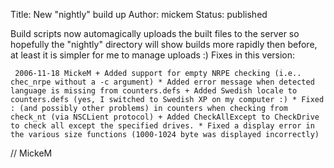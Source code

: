 Title: New "nightly" build up
Author: mickem
Status: published

Build scripts now automagically uploads the built files to the server so
hopefully the "nightly" directory will show builds more rapidly then
before, at least it is simpler for me to manage uploads :) Fixes in this
version:

     2006-11-18 MickeM + Added support for empty NRPE checking (i.e.. chec_nrpe without a -c argument) * Added error message when detected language is missing from counters.defs + Added Swedish locale to counters.defs (yes, I switched to Swedish XP on my computer :) * Fixed : (and possibly other problems) in counters when checking from check_nt (via NSCLient protocol) + Added CheckAllExcept to CheckDrive to check all except the specified drives. * Fixed a display error in the various size functions (1000-1024 byte was displayed incorrectly) 

// MickeM
